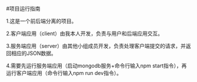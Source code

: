 #项目运行指南

1.这是一个前后端分离的项目。

2.客户端应用（client）由我本人开发，负责与用户和后端应用交互。

3.服务端应用（server）由其他小组成员开发，负责处理客户端提交的请求，并返回相应的JSON数据。

4.需要先运行服务端应用（启动mongodb服务+命令行输入npm start指令），再运行客户端应用（命令行输入npm run dev指令）。

